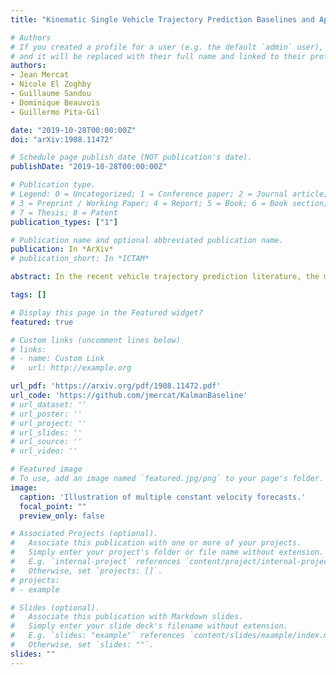 ```yaml
---
title: "Kinematic Single Vehicle Trajectory Prediction Baselines and Applications with the NGSIM Dataset."

# Authors
# If you created a profile for a user (e.g. the default `admin` user), write the username (folder name) here 
# and it will be replaced with their full name and linked to their profile.
authors:
- Jean Mercat 
- Nicole El Zoghby
- Guillaume Sandou
- Dominique Beauvois
- Guillermo Pita-Gil

date: "2019-10-28T00:00:00Z"
doi: "arXiv:1908.11472"

# Schedule page publish date (NOT publication's date).
publishDate: "2019-10-28T00:00:00Z"

# Publication type.
# Legend: 0 = Uncategorized; 1 = Conference paper; 2 = Journal article;
# 3 = Preprint / Working Paper; 4 = Report; 5 = Book; 6 = Book section;
# 7 = Thesis; 8 = Patent
publication_types: ["1"]

# Publication name and optional abbreviated publication name.
publication: In *ArXiv*
# publication_short: In *ICTAM*

abstract: In the recent vehicle trajectory prediction literature, the most common baselines are briefly introduced without the necessary information to reproduce it. In this article we produce reproducible vehicle prediction results from simple models. For that purpose, the process is explicit, and the code is available. Those baseline models are a constant velocity model and a single-vehicle prediction model. They are applied on the NGSIM US-101 and I-80 datasets using only relative positions. Thus, the process can be reproduced with any database containing tracking of vehicle positions. The evaluation reports Root Mean Squared Error (RMSE), Final Displacement Error (FDE), Negative Log-Likelihood (NLL), and Miss Rate (MR). The NLL estimation needs a careful definition because several formulations that differ from the mathematical definition are used in other works. This article is meant to be used along with the published code to establish baselines for further work. An extension is proposed to replace the constant velocity assumption with a learned model using a recurrent neural network. This brings good improvements in accuracy and uncertainty estimation and opens possibilities for both complex and interpretable models.

tags: []

# Display this page in the Featured widget?
featured: true

# Custom links (uncomment lines below)
# links:
# - name: Custom Link
#   url: http://example.org

url_pdf: 'https://arxiv.org/pdf/1908.11472.pdf'
url_code: 'https://github.com/jmercat/KalmanBaseline'
# url_dataset: ''
# url_poster: ''
# url_project: ''
# url_slides: ''
# url_source: ''
# url_video: ''

# Featured image
# To use, add an image named `featured.jpg/png` to your page's folder. 
image:
  caption: 'Illustration of multiple constant velocity forecasts.'
  focal_point: ""
  preview_only: false

# Associated Projects (optional).
#   Associate this publication with one or more of your projects.
#   Simply enter your project's folder or file name without extension.
#   E.g. `internal-project` references `content/project/internal-project/index.md`.
#   Otherwise, set `projects: []`.
# projects:
# - example

# Slides (optional).
#   Associate this publication with Markdown slides.
#   Simply enter your slide deck's filename without extension.
#   E.g. `slides: "example"` references `content/slides/example/index.md`.
#   Otherwise, set `slides: ""`.
slides: ""
---
```

